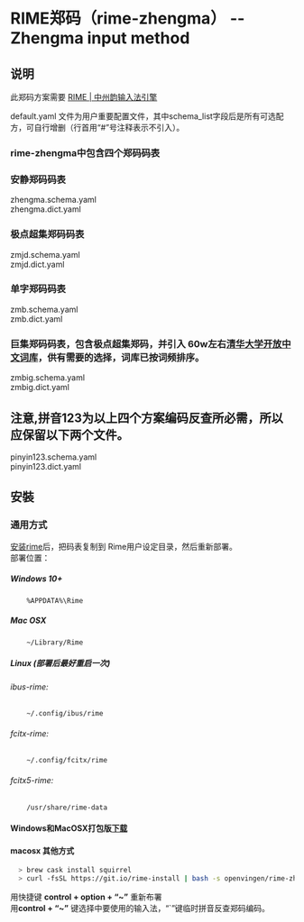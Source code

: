 # RIME郑码（rime-zhengma） -- Zhengma input method


## 说明
此郑码方案需要 [RIME | 中州韵输入法引擎](https://rime.im/)

default.yaml 文件为用户重要配置文件，其中schema_list字段后是所有可选配方，可自行增删（行首用“#”号注释表示不引入）。

### rime-zhengma中包含四个郑码码表
### 安静郑码码表
zhengma.schema.yaml  
zhengma.dict.yaml  
### 极点超集郑码码表
zmjd.schema.yaml  
zmjd.dict.yaml  
### 单字郑码码表
zmb.schema.yaml  
zmb.dict.yaml  
### 巨集郑码码表，包含极点超集郑码，并引入 60w左右[清华大学开放中文词库](http://thuocl.thunlp.org/)，供有需要的选择，词库已按词频排序。
zmbig.schema.yaml  
zmbig.dict.yaml  

## 注意,拼音123为以上四个方案编码反查所必需，所以应保留以下两个文件。
pinyin123.schema.yaml  
pinyin123.dict.yaml  


## 安裝
### 通用方式
[安装rime](https://rime.im/)后，把码表复制到 Rime用户设定目录，然后重新部署。  
 部署位置：  
##### Windows 10+
```
    %APPDATA%\Rime
``` 
##### Mac OSX
```
    ~/Library/Rime          
```
##### Linux (部署后最好重启一次)
###### ibus-rime:
```
    ~/.config/ibus/rime
```
###### fcitx-rime:
```
    ~/.config/fcitx/rime
```
###### fcitx5-rime:
```
    /usr/share/rime-data
```
#### Windows和MacOSX打包版[下载](https://github.com/Openvingen/rime-zhengma/releases)  

#### macosx 其他方式     
``` bash
  > brew cask install squirrel
  > curl -fsSL https://git.io/rime-install | bash -s openvingen/rime-zhengma  
```
   用快捷键 **control + option + “~”** 重新布署    
   用**control + “~”** 键选择中要使用的输入法，“`”键临时拼音反查郑码编码。  
